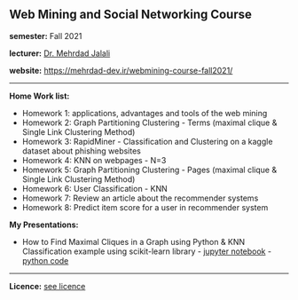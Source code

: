 ## Web Mining and Social Networking Course

**semester:**  Fall 2021

**lecturer:‌** [Dr. Mehrdad Jalali](https://scholar.google.com/citations?user=bRipP54AAAAJ&hl=en)

**website:** https://mehrdad-dev.ir/webmining-course-fall2021/

***

**Home Work list:**

- Homework 1: applications, advantages and tools of the web mining
- Homework 2: Graph Partitioning Clustering - Terms (maximal clique & Single Link Clustering Method)
- Homework 3: RapidMiner - Classification and Clustering on a kaggle dataset about phishing websites
- Homework 4: KNN on webpages - N=3
- Homework 5: Graph Partitioning Clustering - Pages (maximal clique & Single Link Clustering Method)
- Homework 6: User Classification - KNN
- Homework 7: Review an article about the recommender systems
- Homework 8: Predict item score for a user in recommender system


**My Presentations:**
- How to Find Maximal Cliques in a Graph using Python & ​KNN Classification example using scikit-learn library - [jupyter notebook](./presentations/presentation1.ipynb) - [python code](./presentations/presentation1.py)


***
**Licence:** [see licence](https://github.com/mehrdad-dev/webmining-course-fall2021/blob/main/LICENSE) 

